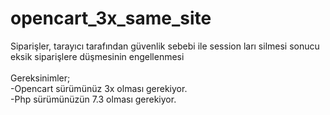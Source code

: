 # opencart_3x_same_site
Siparişler,  tarayıcı tarafından güvenlik sebebi ile session ları silmesi sonucu  eksik siparişlere düşmesinin engellenmesi
<br>
<br>Gereksinimler;
<br>-Opencart sürümünüz 3x olması gerekiyor.
<br>-Php sürümünüzün 7.3 olması gerekiyor.
